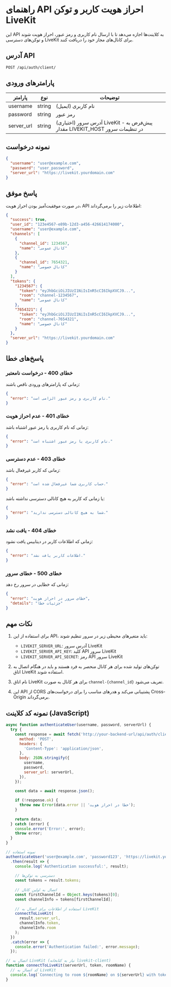 # راهنمای API احراز هویت کاربر و توکن LiveKit

این API به کلاینت‌ها اجازه می‌دهد تا با ارسال نام کاربری و رمز عبور، احراز هویت شوند و توکن‌های دسترسی LiveKit برای کانال‌های مجاز خود را دریافت کنند.

## آدرس API
```
POST /api/auth/client/
```

## پارامترهای ورودی

| پارامتر | نوع | توضیحات |
|---------|------|------------|
| username | string | نام کاربری (ایمیل) |
| password | string | رمز عبور |
| server_url | string | (اختیاری) آدرس سرور LiveKit - پیش‌فرض به مقدار LIVEKIT_HOST در تنظیمات سرور |

## نمونه درخواست

```json
{
  "username": "user@example.com",
  "password": "user_password",
  "server_url": "https://livekit.yourdomain.com"
}
```

## پاسخ موفق

در صورت موفقیت‌آمیز بودن احراز هویت، API اطلاعات زیر را برمی‌گرداند:

```json
{
  "success": true,
  "user_id": "123e4567-e89b-12d3-a456-426614174000",
  "username": "user@example.com",
  "channels": [
    {
      "channel_id": 1234567,
      "name": "کانال عمومی"
    },
    {
      "channel_id": 7654321,
      "name": "کانال خصوصی"
    }
  ],
  "tokens": {
    "1234567": {
      "token": "eyJhbGciOiJIUzI1NiIsInR5cCI6IkpXVCJ9...",
      "room": "channel-1234567",
      "name": "کانال عمومی"
    },
    "7654321": {
      "token": "eyJhbGciOiJIUzI1NiIsInR5cCI6IkpXVCJ9...",
      "room": "channel-7654321",
      "name": "کانال خصوصی"
    }
  },
  "server_url": "https://livekit.yourdomain.com"
}
```

## پاسخ‌های خطا

### خطای 400 - درخواست نامعتبر
زمانی که پارامترهای ورودی ناقص باشند:

```json
{
  "error": "نام کاربری و رمز عبور الزامی است."
}
```

### خطای 401 - عدم احراز هویت
زمانی که نام کاربری یا رمز عبور اشتباه باشد:

```json
{
  "error": "نام کاربری یا رمز عبور اشتباه است."
}
```

### خطای 403 - عدم دسترسی
زمانی که کاربر غیرفعال باشد:

```json
{
  "error": "حساب کاربری شما غیرفعال شده است."
}
```

یا زمانی که کاربر به هیچ کانالی دسترسی نداشته باشد:

```json
{
  "error": "شما به هیچ کانالی دسترسی ندارید."
}
```

### خطای 404 - یافت نشد
زمانی که اطلاعات کاربر در دیتابیس یافت نشود:

```json
{
  "error": "اطلاعات کاربر یافت نشد."
}
```

### خطای 500 - خطای سرور
زمانی که خطایی در سرور رخ دهد:

```json
{
  "error": "خطای سرور در احراز هویت",
  "details": "جزئیات خطا"
}
```

## نکات مهم

1. برای استفاده از این API، باید متغیرهای محیطی زیر در سرور تنظیم شوند:
   - `LIVEKIT_SERVER_URL`: آدرس سرور LiveKit
   - `LIVEKIT_SERVER_API_KEY`: کلید API سرور LiveKit
   - `LIVEKIT_SERVER_API_SECRET`: رمز API سرور LiveKit

2. توکن‌های تولید شده برای هر کانال منحصر به فرد هستند و باید در هنگام اتصال به اتاق LiveKit استفاده شوند.

3. نام اتاق LiveKit برای هر کانال به صورت `channel-{channel_id}` تعریف می‌شود.

4. این API از CORS پشتیبانی می‌کند و هدرهای مناسب را برای درخواست‌های Cross-Origin برمی‌گرداند.

## نمونه کد کلاینت (JavaScript)

```javascript
async function authenticateUser(username, password, serverUrl) {
  try {
    const response = await fetch('http://your-backend-url/api/auth/client/', {
      method: 'POST',
      headers: {
        'Content-Type': 'application/json',
      },
      body: JSON.stringify({
        username,
        password,
        server_url: serverUrl,
      }),
    });

    const data = await response.json();
    
    if (!response.ok) {
      throw new Error(data.error || 'خطا در احراز هویت');
    }
    
    return data;
  } catch (error) {
    console.error('Error:', error);
    throw error;
  }
}

// نمونه استفاده
authenticateUser('user@example.com', 'password123', 'https://livekit.yourdomain.com')
  .then(result => {
    console.log('Authentication successful:', result);
    
    // دسترسی به توکن‌ها
    const tokens = result.tokens;
    
    // اتصال به اولین کانال
    const firstChannelId = Object.keys(tokens)[0];
    const channelInfo = tokens[firstChannelId];
    
    // استفاده از اطلاعات برای اتصال به LiveKit
    connectToLiveKit(
      result.server_url, 
      channelInfo.token, 
      channelInfo.room
    );
  })
  .catch(error => {
    console.error('Authentication failed:', error.message);
  });

// اتصال به LiveKit (نیاز به کتابخانه livekit-client)
function connectToLiveKit(serverUrl, token, roomName) {
  // کد اتصال به LiveKit
  console.log(`Connecting to room ${roomName} on ${serverUrl} with token: ${token}`);
}
``` 